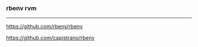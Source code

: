 ### rbenv rvm
---

https://github.com/rbenv/rbenv

https://github.com/capistrano/rbenv

```
```

```
```




